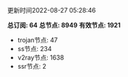 更新时间2022-08-27 05:28:46

**总订阅: 64**
**总节点: 8949**
**有效节点: 1921**
- trojan节点: 47
- ss节点: 234
- v2ray节点: 1638
- ssr节点: 2
